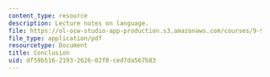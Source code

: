 ```yaml
---
content_type: resource
description: Lecture notes on language.
file: https://ol-ocw-studio-app-production.s3.amazonaws.com/courses/9-98-language-and-mind-january-iap-2003/df59b5162193262602f0ced7da567b83_lecture_note_2.pdf
file_type: application/pdf
resourcetype: Document
title: Conclusion
uid: df59b516-2193-2626-02f0-ced7da567b83
---
```

